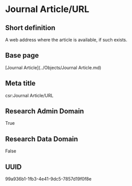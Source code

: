 # Journal Article/URL
## Short definition
A web address where the article is available, if such exists.
## Base page
[Journal Article](../Objects/Journal Article.md)
## Meta title
csr:Journal Article/URL
## Research Admin Domain
True
## Research Data Domain
False
## UUID
99a936b1-1fb3-4e41-9dc5-7857d19f0f8e
